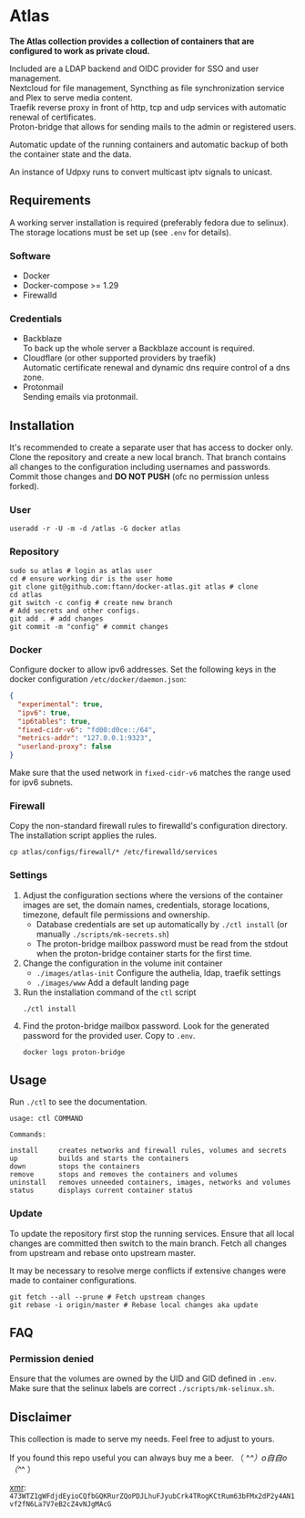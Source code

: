 # Atlas

__The Atlas collection provides a collection of containers that are configured to work as private cloud.__

Included are a LDAP backend and OIDC provider for SSO and user management.<br/>
Nextcloud for file management, Syncthing as file synchronization service and Plex to serve media content.<br/>
Traefik reverse proxy in front of http, tcp and udp services with automatic renewal of certificates.<br/>
Proton-bridge that allows for sending mails to the admin or registered users.

Automatic update of the running containers and automatic backup of both the container state and the data.

An instance of Udpxy runs to convert multicast iptv signals to unicast.

## Requirements

A working server installation is required (preferably fedora due to selinux). The storage locations must be set up
(see `.env` for details).

### Software

- Docker
- Docker-compose >= 1.29
- Firewalld

### Credentials

- Backblaze<br/>
  To back up the whole server a Backblaze account is required.
- Cloudflare (or other supported providers by traefik)<br/>
  Automatic certificate renewal and dynamic dns require control of a dns zone.
- Protonmail<br/>
  Sending emails via protonmail.

## Installation

It's recommended to create a separate user that has access to docker only. Clone the repository and create a new local
branch. That branch contains all changes to the configuration including usernames and passwords. Commit those changes
and __DO NOT PUSH__ (ofc no permission unless forked).

### User

```shell
useradd -r -U -m -d /atlas -G docker atlas
```

### Repository

```shell
sudo su atlas # login as atlas user
cd # ensure working dir is the user home
git clone git@github.com:ftann/docker-atlas.git atlas # clone
cd atlas
git switch -c config # create new branch
# Add secrets and other configs.
git add . # add changes
git commit -m "config" # commit changes
```

### Docker

Configure docker to allow ipv6 addresses. Set the following keys in the docker configuration `/etc/docker/daemon.json`:

```json
{
  "experimental": true,
  "ipv6": true,
  "ip6tables": true,
  "fixed-cidr-v6": "fd00:d0ce::/64",
  "metrics-addr": "127.0.0.1:9323",
  "userland-proxy": false
}
```

Make sure that the used network in `fixed-cidr-v6` matches the range used for ipv6 subnets.

### Firewall

Copy the non-standard firewall rules to firewalld's configuration directory. The installation script applies the rules.

```shell
cp atlas/configs/firewall/* /etc/firewalld/services
```

### Settings

1. Adjust the configuration sections where the versions of the container images are set, the domain names, credentials,
   storage locations, timezone, default file permissions and ownership.
    - Database credentials are set up automatically by `./ctl install` (or manually `./scripts/mk-secrets.sh`)
    - The proton-bridge mailbox password must be read from the stdout when the proton-bridge container starts for the
      first time.
2. Change the configuration in the volume init container
    - `./images/atlas-init` Configure the authelia, ldap, traefik settings
    - `./images/www` Add a default landing page
3. Run the installation command of the `ctl` script
   ```shell
   ./ctl install
   ```
4. Find the proton-bridge mailbox password. Look for the generated password for the provided user. Copy to `.env`.
   ```shell
   docker logs proton-bridge
   ```

## Usage

Run `./ctl` to see the documentation.

```shell
usage: ctl COMMAND

Commands:

install     creates networks and firewall rules, volumes and secrets
up          builds and starts the containers
down        stops the containers
remove      stops and removes the containers and volumes
uninstall   removes unneeded containers, images, networks and volumes
status      displays current container status
```

### Update

To update the repository first stop the running services. Ensure that all local changes are committed then switch to the
main branch. Fetch all changes from upstream and rebase onto upstream master.

It may be necessary to resolve merge conflicts if extensive changes were made to container configurations.

```shell
git fetch --all --prune # Fetch upstream changes
git rebase -i origin/master # Rebase local changes aka update
```

## FAQ

### Permission denied

Ensure that the volumes are owned by the UID and GID defined in `.env`. Make sure that the selinux labels are
correct `./scripts/mk-selinux.sh`.

## Disclaimer

This collection is made to serve my needs. Feel free to adjust to yours.

If you found this repo useful you can always buy me a beer. （ ^_^）o自自o（^_^ ）

[xmr](https://getmonero.org): `473WTZ1gWFdjdEyioCQfbGQKRurZQoPDJLhuFJyubCrk4TRogKCtRum63bFMx2dP2y4AN1vf2fN6La7V7eB2cZ4vNJgMAcG`
